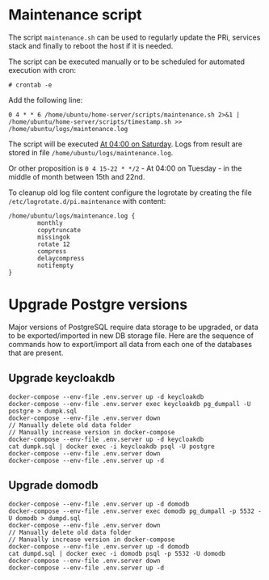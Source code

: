 # Maintenance script

The script `maintenance.sh` can be used to regularly update the PRi, services stack and finally to reboot the host if it is needed.

The  script can be executed manually or to be scheduled for automated execution with cron:

```
# crontab -e
```
Add the following line:
```
0 4 * * 6 /home/ubuntu/home-server/scripts/maintenance.sh 2>&1 | /home/ubuntu/home-server/scripts/timestamp.sh >> /home/ubuntu/logs/maintenance.log
```

The script will be executed [At 04:00 on Saturday](https://crontab.guru/#0_4_*_*_6). Logs from result are stored in file `/home/ubuntu/logs/maintenance.log`.

Or other proposition is `0 4 15-22 * */2` - At 04:00 on Tuesday - in the middle of month between 15th and 22nd.

To cleanup old log file content configure the logrotate by creating the file `/etc/logrotate.d/pi.maintenance` with content:
```
/home/ubuntu/logs/maintenance.log {
        monthly
        copytruncate
        missingok
        rotate 12
        compress
        delaycompress
        notifempty
}
```
# Upgrade Postgre versions
Major versions of PostgreSQL require data storage to be upgraded, or data to be exported/imported in new DB storage file. 
Here are the sequence of commands how to export/import all data from each one of the databases that are present. 

## Upgrade keycloakdb
```
docker-compose --env-file .env.server up -d keycloakdb
docker-compose --env-file .env.server exec keycloakdb pg_dumpall -U postgre > dumpk.sql
docker-compose --env-file .env.server down
// Manually delete old data folder
// Manually increase version in docker-compose
docker-compose --env-file .env.server up -d keycloakdb
cat dumpk.sql | docker exec -i keycloakdb psql -U postgre
docker-compose --env-file .env.server down
docker-compose --env-file .env.server up -d
```

## Upgrade domodb
```
docker-compose --env-file .env.server up -d domodb
docker-compose --env-file .env.server exec domodb pg_dumpall -p 5532 -U domodb > dumpd.sql
docker-compose --env-file .env.server down
// Manually delete old data folder
// Manually increase version in docker-compose
docker-compose --env-file .env.server up -d domodb
cat dumpd.sql | docker exec -i domodb psql -p 5532 -U domodb
docker-compose --env-file .env.server down
docker-compose --env-file .env.server up -d
```
